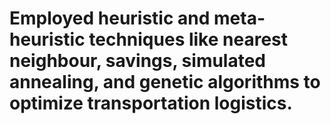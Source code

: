 # Employed heuristic and meta-heuristic techniques like nearest neighbour, savings, simulated annealing, and genetic algorithms to optimize transportation logistics.
